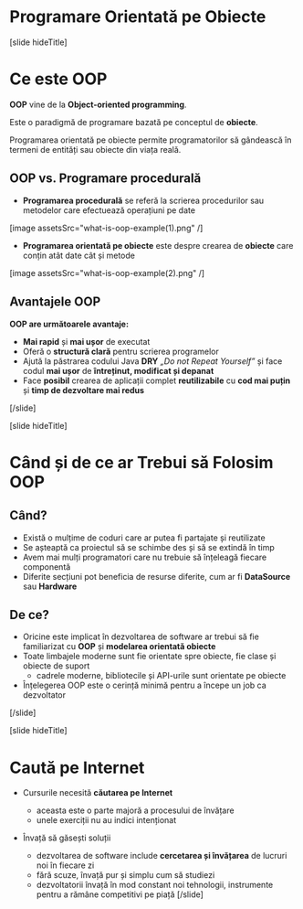 # Programare Orientată pe Obiecte

[slide hideTitle]

# Ce este OOP

**OOP** vine de la **Object-oriented programming**.

Este o paradigmă de programare bazată pe conceptul de **obiecte**.

Programarea orientată pe obiecte permite programatorilor să gândească în termeni de entități sau obiecte din viața reală.

## OOP vs. Programare procedurală

- **Programarea procedurală** se referă la scrierea procedurilor sau metodelor care efectuează operațiuni pe date

[image assetsSrc="what-is-oop-example(1).png" /]

- **Programarea orientată pe obiecte** este despre crearea de **obiecte** care conțin atât date cât și metode

[image assetsSrc="what-is-oop-example(2).png" /]

## Avantajele OOP

**OOP are următoarele avantaje:**

- **Mai rapid** și **mai ușor** de executat
- Oferă o **structură clară** pentru scrierea programelor
- Ajută la păstrarea codului Java **DRY** *„Do not Repeat Yourself”* și face codul **mai ușor** de **întreținut, modificat și depanat**
- Face **posibil** crearea de aplicații complet **reutilizabile** cu **cod mai puțin** și **timp de dezvoltare mai redus**

[/slide]

[slide hideTitle]

# Când și de ce ar Trebui să Folosim OOP

## Când?

- Există o mulțime de coduri care ar putea fi partajate și reutilizate
- Se așteaptă ca proiectul să se schimbe des și să se extindă în timp
- Avem mai mulți programatori care nu trebuie să înțeleagă fiecare componentă
- Diferite secțiuni pot beneficia de resurse diferite, cum ar fi **DataSource** sau **Hardware**

## De ce?

- Oricine este implicat în dezvoltarea de software ar trebui să fie familiarizat cu **OOP** și **modelarea orientată obiecte**
- Toate limbajele moderne sunt fie orientate spre obiecte, fie clase și obiecte de suport
    - cadrele moderne, bibliotecile și API-urile sunt orientate pe obiecte
- Înțelegerea OOP este o cerință minimă pentru a începe un job ca dezvoltator

[/slide]

[slide hideTitle]

# Caută pe Internet

- Cursurile necesită **căutarea pe Internet**
    - aceasta este o parte majoră a procesului de învățare
    - unele exerciții nu au indici intenționat 

- Învață să găsești soluții
    - dezvoltarea de software include **cercetarea și învățarea** de lucruri noi în fiecare zi
    - fără scuze, învață pur și simplu cum să studiezi
    - dezvoltatorii învață în mod constant noi tehnologii, instrumente pentru a rămâne competitivi pe piață
[/slide]
